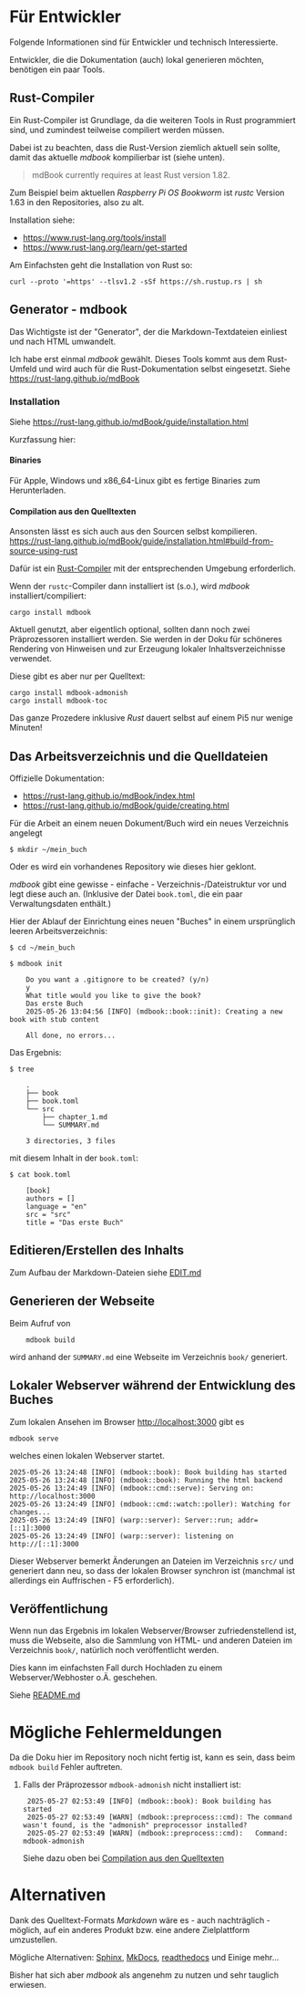 # Für Entwickler

Folgende Informationen sind für Entwickler und technisch Interessierte.

Entwickler, die die Dokumentation (auch) lokal generieren möchten, benötigen ein paar Tools.

<a name="rust-compiler"></a>
## Rust-Compiler

Ein Rust-Compiler ist Grundlage, da die weiteren Tools in Rust programmiert sind,
und zumindest teilweise compiliert werden müssen.

Dabei ist zu beachten, dass die Rust-Version ziemlich aktuell sein sollte,
damit das aktuelle *mdbook* kompilierbar ist (siehe unten).

> mdBook currently requires at least Rust version 1.82.

Zum Beispiel beim aktuellen *Raspberry Pi OS* *Bookworm* ist *rustc* Version 1.63 in den Repositories, also zu alt.

Installation siehe:

  - https://www.rust-lang.org/tools/install
  - https://www.rust-lang.org/learn/get-started

Am Einfachsten geht die Installation von Rust so:

```
curl --proto '=https' --tlsv1.2 -sSf https://sh.rustup.rs | sh
```

## Generator - mdbook

Das Wichtigste ist der "Generator", der die Markdown-Textdateien einliest und nach HTML umwandelt.

Ich habe erst einmal *mdbook* gewählt.
Dieses Tools kommt aus dem Rust-Umfeld und wird auch für die Rust-Dokumentation selbst eingesetzt.
Siehe <https://rust-lang.github.io/mdBook>

### Installation

Siehe <https://rust-lang.github.io/mdBook/guide/installation.html>

Kurzfassung hier:

#### Binaries

Für Apple, Windows und x86_64-Linux gibt es fertige Binaries zum Herunterladen.

<a name="compile-from-sources"></a>
#### Compilation aus den Quelltexten

Ansonsten lässt es sich auch aus den Sourcen selbst kompilieren.
<https://rust-lang.github.io/mdBook/guide/installation.html#build-from-source-using-rust>

Dafür ist ein [Rust-Compiler](#rust-compiler) mit der entsprechenden Umgebung erforderlich.

Wenn der `rustc`-Compiler dann installiert ist (s.o.), wird *mdbook* installiert/compiliert:

    cargo install mdbook

Aktuell genutzt, aber eigentlich optional, sollten dann noch zwei Präprozessoren installiert werden.
Sie werden in der Doku für schöneres Rendering von Hinweisen und zur Erzeugung lokaler Inhaltsverzeichnisse verwendet.

Diese gibt es aber nur per Quelltext:

    cargo install mdbook-admonish
    cargo install mdbook-toc

Das ganze Prozedere inklusive *Rust* dauert selbst auf einem Pi5 nur wenige Minuten!


## Das Arbeitsverzeichnis und die Quelldateien

Offizielle Dokumentation:

  - <https://rust-lang.github.io/mdBook/index.html>
  - <https://rust-lang.github.io/mdBook/guide/creating.html>

Für die Arbeit an einem neuen Dokument/Buch wird ein neues Verzeichnis angelegt

    $ mkdir ~/mein_buch

Oder es wird ein vorhandenes Repository wie dieses hier geklont.

*mdbook* gibt eine gewisse - einfache - Verzeichnis-/Dateistruktur vor und legt diese auch an.
(Inklusive der Datei `book.toml`, die ein paar Verwaltungsdaten enthält.)

Hier der Ablauf der Einrichtung eines neuen "Buches" in einem ursprünglich leeren Arbeitsverzeichnis:

    $ cd ~/mein_buch

    $ mdbook init

        Do you want a .gitignore to be created? (y/n)
        y
        What title would you like to give the book?
        Das erste Buch
        2025-05-26 13:04:56 [INFO] (mdbook::book::init): Creating a new book with stub content

        All done, no errors...

Das Ergebnis:

    $ tree

        .
        ├── book
        ├── book.toml
        └── src
            ├── chapter_1.md
            └── SUMMARY.md

        3 directories, 3 files

mit diesem Inhalt in der `book.toml`:

    $ cat book.toml

        [book]
        authors = []
        language = "en"
        src = "src"
        title = "Das erste Buch"


## Editieren/Erstellen des Inhalts

Zum Aufbau der Markdown-Dateien siehe [EDIT.md](EDIT.md)


## Generieren der Webseite

Beim Aufruf von

        mdbook build

wird anhand der `SUMMARY.md` eine Webseite im Verzeichnis `book/` generiert.


## Lokaler Webserver während der Entwicklung des Buches

Zum lokalen Ansehen im Browser <http://localhost:3000> gibt es

    mdbook serve

welches einen lokalen Webserver startet.

    2025-05-26 13:24:48 [INFO] (mdbook::book): Book building has started
    2025-05-26 13:24:48 [INFO] (mdbook::book): Running the html backend
    2025-05-26 13:24:49 [INFO] (mdbook::cmd::serve): Serving on: http://localhost:3000
    2025-05-26 13:24:49 [INFO] (mdbook::cmd::watch::poller): Watching for changes...
    2025-05-26 13:24:49 [INFO] (warp::server): Server::run; addr=[::1]:3000
    2025-05-26 13:24:49 [INFO] (warp::server): listening on http://[::1]:3000

Dieser Webserver bemerkt Änderungen an Dateien im Verzeichnis `src/` und generiert dann neu,
so dass der lokalen Browser synchron ist (manchmal ist allerdings ein Auffrischen - F5 erforderlich).


## Veröffentlichung

Wenn nun das Ergebnis im lokalen Webserver/Browser zufriedenstellend ist,
muss die Webseite, also die Sammlung von HTML- und anderen Dateien im Verzeichnis `book/`,
natürlich noch veröffentlicht werden.

Dies kann im einfachsten Fall durch Hochladen zu einem Webserver/Webhoster o.Ä. geschehen.

Siehe [README.md](README.md)



# Mögliche Fehlermeldungen

Da die Doku hier im Repository noch nicht fertig ist, kann es sein, dass beim `mdbook build` Fehler auftreten.

1. Falls der Präprozessor `mdbook-admonish` nicht installiert ist:

        2025-05-27 02:53:49 [INFO] (mdbook::book): Book building has started
        2025-05-27 02:53:49 [WARN] (mdbook::preprocess::cmd): The command wasn't found, is the "admonish" preprocessor installed?
        2025-05-27 02:53:49 [WARN] (mdbook::preprocess::cmd): 	Command: mdbook-admonish

   Siehe dazu oben bei [Compilation aus den Quelltexten](#compile-from-sources)


# Alternativen

Dank des Quelltext-Formats *Markdown* wäre es - auch nachträglich - möglich,
auf ein anderes Produkt bzw. eine andere Zielplattform umzustellen.

Mögliche Alternativen: [Sphinx](https://www.sphinx-doc.org/en/master/index.html), [MkDocs](https://www.mkdocs.org/), [readthedocs](https://readsthedocs.com/) und Einige mehr...

Bisher hat sich aber *mdbook* als angenehm zu nutzen und sehr tauglich erwiesen.

